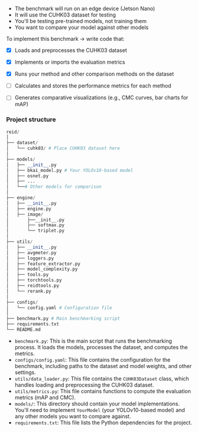  - The benchmark will run on an edge device (Jetson Nano)
- It will use the CUHK03 dataset for testing
- You'll be testing pre-trained models, not training them
- You want to compare your model against other models

To implement this benchmark -> write code that:
- [x] Loads and preprocesses the CUHK03 dataset
- [x] Implements or imports the evaluation metrics
- [x] Runs your method and other comparison methods on the dataset
- [ ] Calculates and stores the performance metrics for each method
- [ ] Generates comparative visualizations (e.g., CMC curves, bar charts for mAP)


### Project structure
``` python
reid/ 
│ 
├── dataset/ 
│   └── cuhk03/ # Place CUHK03 dataset here 
│ 
├── models/ 
│   ├── __init__.py 
│   ├── bkai_model.py # Your YOLOv10-based model 
│   ├── osnet.py
│   ├── ...
│   └──# Other models for comparison 
│   
├── engine/
│   ├── __init__.py 
│   ├── engine.py 
│   ├── image/
│       ├──__init__.py 
│       ├── softmax.py
│       └── triplet.py
│  
├── utils/ 
│   ├── __init__.py 
│   ├── avgmeter.py 
│   ├── loggers.py 
│   ├── feature_extractor.py 
│   ├── model_complexity.py 
│   ├── tools.py 
│   ├── torchtools.py 
│   ├── reidtools.py 
│   └── rerank.py 
│ 
├── configs/ 
│   └── config.yaml # Configuration file 
│   
├── benchmark.py # Main benchmarking script 
├── requirements.txt 
└── README.md
```

- `benchmark.py`: This is the main script that runs the benchmarking process. It loads the models, processes the dataset, and computes the metrics.
- `configs/config.yaml`: This file contains the configuration for the benchmark, including paths to the dataset and model weights, and other settings.
- `utils/data_loader.py`: This file contains the `CUHK03Dataset` class, which handles loading and preprocessing the CUHK03 dataset.
- `utils/metrics.py`: This file contains functions to compute the evaluation metrics (mAP and CMC).
- `models/`: This directory should contain your model implementations. You'll need to implement `YourModel` (your YOLOv10-based model) and any other models you want to compare against.
- `requirements.txt`: This file lists the Python dependencies for the project.
